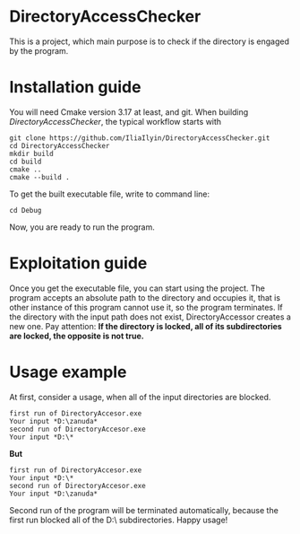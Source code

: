 # DirectoryAccessChecker
This is a project, which main purpose is to check if the directory is engaged by the program.

# Installation guide
You will need Cmake version 3.17 at least, and git.
When building *DirectoryAccessChecker*, the typical workflow starts with
```
git clone https://github.com/IliaIlyin/DirectoryAccessChecker.git
cd DirectoryAccessChecker
mkdir build
cd build
cmake ..
cmake --build .
```
To get the built executable file, write to command line:
```
cd Debug
```
Now, you are ready to run the program.

# Exploitation guide
Once you get the executable file, you can start using the project. The program accepts an absolute path to the directory and occupies it,
that is other instance of this program cannot use it, so the program terminates. If the directory with the input path does not exist,
DirectoryAccessor creates a new one. Pay attention:
**If the directory is locked, all of its subdirectories are locked, the opposite is not true.**

# Usage example
At first, consider a usage, when all of the input directories are blocked.
```
first run of DirectoryAccesor.exe
Your input *D:\zanuda*
second run of DirectoryAccesor.exe
Your input *D:\*
```
**But** 
```
first run of DirectoryAccesor.exe
Your input *D:\*
second run of DirectoryAccesor.exe
Your input *D:\zanuda*
```
Second run of the program will be terminated automatically, because the first run blocked all of the D:\ subdirectories.
Happy usage!
